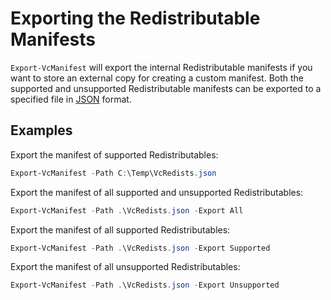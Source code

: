 # Exporting the Redistributable Manifests

`Export-VcManifest` will export the internal Redistributable manifests if you want to store an external copy for creating a custom manifest. Both the supported and unsupported Redistributable manifests can be exported to a specified file in [JSON](https://www.json.org/) format.

## Examples

Export the manifest of supported Redistributables:

```powershell
Export-VcManifest -Path C:\Temp\VcRedists.json
```

Export the manifest of all supported and unsupported Redistributables:

```powershell
Export-VcManifest -Path .\VcRedists.json -Export All
```

Export the manifest of all supported Redistributables:

```powershell
Export-VcManifest -Path .\VcRedists.json -Export Supported
```

Export the manifest of all unsupported Redistributables:

```powershell
Export-VcManifest -Path .\VcRedists.json -Export Unsupported
```
